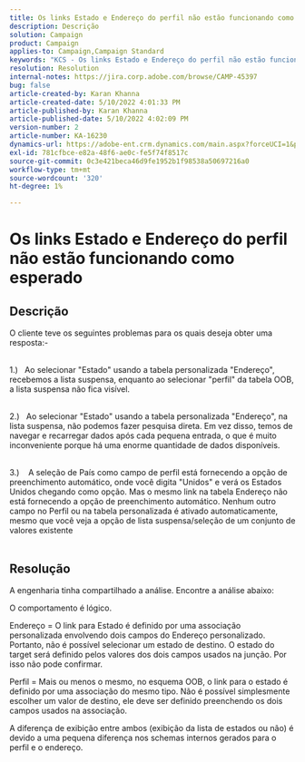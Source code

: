 ```yaml
---
title: Os links Estado e Endereço do perfil não estão funcionando como esperado
description: Descrição
solution: Campaign
product: Campaign
applies-to: Campaign,Campaign Standard
keywords: "KCS - Os links Estado e Endereço do perfil não estão funcionando como esperado "
resolution: Resolution
internal-notes: https://jira.corp.adobe.com/browse/CAMP-45397
bug: false
article-created-by: Karan Khanna
article-created-date: 5/10/2022 4:01:33 PM
article-published-by: Karan Khanna
article-published-date: 5/10/2022 4:02:09 PM
version-number: 2
article-number: KA-16230
dynamics-url: https://adobe-ent.crm.dynamics.com/main.aspx?forceUCI=1&pagetype=entityrecord&etn=knowledgearticle&id=9e133b72-7ad0-ec11-a7b5-00224809c556
exl-id: 781cfbce-e82a-48f6-ae0c-fe5f74f8517c
source-git-commit: 0c3e421beca46d9fe1952b1f98538a50697216a0
workflow-type: tm+mt
source-wordcount: '320'
ht-degree: 1%

---
```


# Os links Estado e Endereço do perfil não estão funcionando como esperado

## Descrição

O cliente teve os seguintes problemas para os quais deseja obter uma resposta:-

<br>1.)   Ao selecionar &quot;Estado&quot; usando a tabela personalizada &quot;Endereço&quot;, recebemos a lista suspensa, enquanto ao selecionar &quot;perfil&quot; da tabela OOB, a lista suspensa não fica visível.

<br>2.)   Ao selecionar &quot;Estado&quot; usando a tabela personalizada &quot;Endereço&quot;, na lista suspensa, não podemos fazer pesquisa direta. Em vez disso, temos de navegar e recarregar dados após cada pequena entrada, o que é muito inconveniente porque há uma enorme quantidade de dados disponíveis.

<br>3.)    A seleção de País como campo de perfil está fornecendo a opção de preenchimento automático, onde você digita &quot;Unidos&quot; e verá os Estados Unidos chegando como opção. Mas o mesmo link na tabela Endereço não está fornecendo a opção de preenchimento automático. Nenhum outro campo no Perfil ou na tabela personalizada é ativado automaticamente, mesmo que você veja a opção de lista suspensa/seleção de um conjunto de valores existente<br><br>

## Resolução


A engenharia tinha compartilhado a análise. Encontre a análise abaixo:

O comportamento é lógico.

Endereço = O link para Estado é definido por uma associação personalizada envolvendo dois campos do Endereço personalizado.
Portanto, não é possível selecionar um estado de destino.
O estado do target será definido pelos valores dos dois campos usados na junção. Por isso não pode confirmar.

Perfil = Mais ou menos o mesmo, no esquema OOB, o link para o estado é definido por uma associação do mesmo tipo.
Não é possível simplesmente escolher um valor de destino, ele deve ser definido preenchendo os dois campos usados na associação.

A diferença de exibição entre ambos (exibição da lista de estados ou não) é devido a uma pequena diferença nos schemas internos gerados para o perfil e o endereço.

